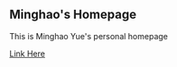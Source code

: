 ## Minghao's Homepage

This is Minghao Yue's personal homepage

[Link Here](https://yuemh.github.io)

